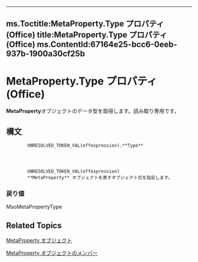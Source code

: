 

---
ms.Toctitle:MetaProperty.Type プロパティ (Office)
title:MetaProperty.Type プロパティ (Office)
ms.ContentId:67164e25-bcc6-0eeb-937b-1900a30cf25b
---
# MetaProperty.Type プロパティ (Office)




**MetaProperty**オブジェクトのデータ型を取得します。読み取り専用です。

## 構文

            UNRESOLVED_TOKEN_VAL(offexpression).**Type**




            UNRESOLVED_TOKEN_VAL(offexpression)
            **MetaProperty** オブジェクトを表すオブジェクト式を指定します。

### 戻り値
MsoMetaPropertyType





## Related Topics

[MetaProperty オブジェクト](4379d183-9b80-92d8-1dd0-ac9be400e366.md)

[MetaProperty オブジェクトのメンバー](97df3875-dd87-03b8-44f6-a8804d5ee1bd.md)




